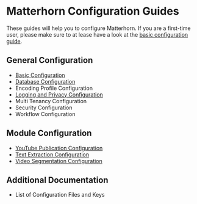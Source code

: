 Matterhorn Configuration Guides
===============================

These guides will help you to configure Matterhorn. If you are a first-time user, please make sure to at lease have a
look at the [basic configuration guide](basic.md).


General Configuration
---------------------

 - [Basic Configuration](basic.md)
 - [Database Configuration](database.md)
 - Encoding Profile Configuration
 - [Logging and Privacy Configuration](logging.and.privacy.md)
 - Multi Tenancy Configuration
 - Security Configuration
 - Workflow Configuration


Module Configuration
--------------------

 - [YouTube Publication Configuration](modules/youtubepublication.md)
 - [Text Extraction Configuration](modules/textextraction.md)
 - [Video Segmentation Configuration](modules/videosegmentation.md)


Additional Documentation
------------------------

 - List of Configuration Files and Keys
